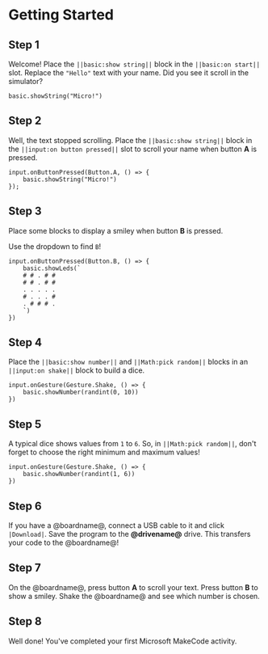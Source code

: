 # Getting Started

## Step 1

Welcome! Place the ``||basic:show string||`` block in the ``||basic:on start||`` slot. Replace the ``"Hello"`` text with your name. Did you see it scroll in the simulator?

```blocks
basic.showString("Micro!")
```

## Step 2

Well, the text stopped scrolling. Place the ``||basic:show string||`` block in the ``||input:on button pressed||`` slot to scroll your name when button **A** is pressed.

```blocks
input.onButtonPressed(Button.A, () => {
    basic.showString("Micro!")
});
```

## Step 3

Place some blocks to display a smiley when button **B** is pressed.

Use the dropdown to find ``B``!

```blocks
input.onButtonPressed(Button.B, () => {
    basic.showLeds(`
    # # . # #
    # # . # #
    . . . . .
    # . . . #
    . # # # .
    `)
})
```

## Step 4

Place the ``||basic:show number||`` and ``||Math:pick random||`` blocks in an ``||input:on shake||`` block to build a dice.

```blocks
input.onGesture(Gesture.Shake, () => {
    basic.showNumber(randint(0, 10))
})
```

## Step 5

A typical dice shows values from `1` to `6`. So, in ``||Math:pick random||``, don't forget to choose the right minimum and maximum values!

```blocks
input.onGesture(Gesture.Shake, () => {
    basic.showNumber(randint(1, 6))
})
```

## Step 6

If you have a @boardname@, connect a USB cable to it and click ``|Download|``. Save the program to the **@drivename@** drive. This transfers your code to the @boardname@!

## Step 7

On the @boardname@, press button **A** to scroll your text. Press button **B** to show a smiley. Shake the @boardname@ and see which number is chosen.

## Step 8

Well done! You've completed your first Microsoft MakeCode activity.














<script src="https://makecode.com/gh-pages-embed.js"></script><script>makeCodeRender("{{ site.makecode.home_url }}", "{{ site.github.owner_name }}/{{ site.github.repository_name }}");</script>
